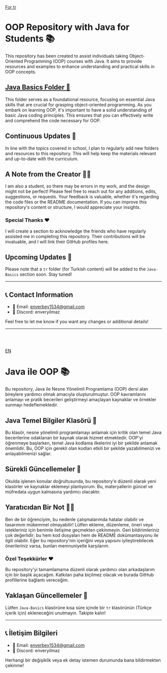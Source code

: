 [For tr](#Java-ile-OOP-)
# OOP Repository with Java for Students 📚

This repository has been created to assist individuals taking Object-Oriented Programming (OOP) courses with Java. It aims to provide resources and examples to enhance understanding and practical skills in OOP concepts.

## [Java Basics Folder 📁](https://github.com/enverbey/OOP/tree/main/Java-Basics/en)

This folder serves as a foundational resource, focusing on essential Java skills that are crucial for grasping object-oriented programming. As you embark on learning OOP, it's important to have a solid understanding of basic Java coding principles. This ensures that you can effectively write and comprehend the code necessary for OOP.

## Continuous Updates 📅

In line with the topics covered in school, I plan to regularly add new folders and resources to this repository. This will help keep the materials relevant and up-to-date with the curriculum.

## A Note from the Creator 🙋‍♂️

I am also a student, so there may be errors in my work, and the design might not be perfect! Please feel free to reach out for any additions, edits, suggestions, or requests. Your feedback is valuable, whether it's regarding the code files or the README documentation. If you can improve this repository's content or structure, I would appreciate your insights. 

### Special Thanks ❤

I will create a section to acknowledge the friends who have regularly assisted me in completing this repository. Their contributions will be invaluable, and I will link their GitHub profiles here.

## Upcoming Updates 🚀

Please note that a `tr` folder (for Turkish content) will be added to the `Java-Basics` section soon. Stay tuned!

---

## 📞 **Contact Information**

 - 📧 Email: [enverbey1534@gmail.com](mailto:enverbey1534@gmail.com) <br>
 - 💬 Discord: enveryilmaz

Feel free to let me know if you want any changes or additional details!


---
<br><br>

[EN](#OOP-Repository-with-Java-for-Students-)
# Java ile OOP 📚

Bu repository, Java ile Nesne Yönelimli Programlama (OOP) dersi alan bireylere yardımcı olmak amacıyla oluşturulmuştur. OOP kavramlarını anlamayı ve pratik becerileri geliştirmeyi amaçlayan kaynaklar ve örnekler sunmayı hedeflemektedir.

## Java Temel Bilgiler Klasörü 📁

Bu klasör, nesne yönelimli programlamayı anlamak için kritik olan temel Java becerilerine odaklanan bir kaynak olarak hizmet etmektedir. OOP'yi öğrenmeye başlarken, temel Java kodlama ilkelerini iyi bir şekilde anlamak önemlidir. Bu, OOP için gerekli olan kodları etkili bir şekilde yazabilmenizi ve anlayabilmenizi sağlar.

## Sürekli Güncellemeler 📅

Okulda işlenen konular doğrultusunda, bu repository'e düzenli olarak yeni klasörler ve kaynaklar eklemeyi planlıyorum. Bu, materyallerin güncel ve müfredata uygun kalmasına yardımcı olacaktır.

## Yaratıcıdan Bir Not 🙋‍♂️

Ben de bir öğrenciyim, bu nedenle çalışmalarımda hatalar olabilir ve tasarımım mükemmel olmayabilir! Lütfen ekleme, düzenleme, öneri veya istekleriniz için benimle iletişime geçmekten çekinmeyin. Geri bildirimleriniz çok değerlidir; bu hem kod dosyaları hem de README dokümantasyonu ile ilgili olabilir. Eğer bu repository'nin içeriğini veya yapısını iyileştirebilecek önerileriniz varsa, bunları memnuniyetle karşılarım.

### Özel Teşekkürler ❤

Bu repository'yi tamamlamama düzenli olarak yardımcı olan arkadaşlarım için bir başlık açacağım. Katkıları paha biçilmez olacak ve burada GitHub profillerine bağlantı vereceğim.

## Yaklaşan Güncellemeler 🚀

Lütfen `Java-Basics` klasörüne kısa süre içinde bir `tr` klasörünün (Türkçe içerik için) ekleneceğini unutmayın. Takipte kalın!

---

## 📞 **İletişim Bilgileri**

  - 📧 Email: [enverbey1534@gmail.com](mailto:enverbey1534@gmail.com) <br>
 - 💬 Discord: enveryilmaz

Herhangi bir değişiklik veya ek detay istemen durumunda bana bildirmekten çekinme!
